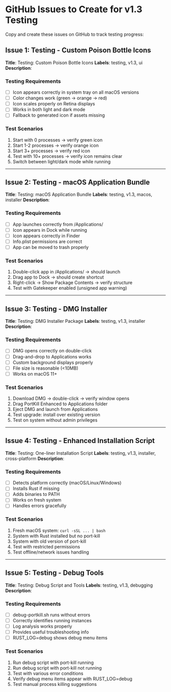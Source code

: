 # GitHub Issues to Create for v1.3 Testing

Copy and create these issues on GitHub to track testing progress:

## Issue 1: Testing - Custom Poison Bottle Icons

**Title**: Testing: Custom Poison Bottle Icons
**Labels**: testing, v1.3, ui
**Description**:

### Testing Requirements
- [ ] Icon appears correctly in system tray on all macOS versions
- [ ] Color changes work (green → orange → red)
- [ ] Icon scales properly on Retina displays
- [ ] Works in both light and dark mode
- [ ] Fallback to generated icon if assets missing

### Test Scenarios
1. Start with 0 processes → verify green icon
2. Start 1-2 processes → verify orange icon
3. Start 3+ processes → verify red icon
4. Test with 10+ processes → verify icon remains clear
5. Switch between light/dark mode while running

---

## Issue 2: Testing - macOS Application Bundle

**Title**: Testing: macOS Application Bundle
**Labels**: testing, v1.3, macos, installer
**Description**:

### Testing Requirements
- [ ] App launches correctly from /Applications/
- [ ] Icon appears in Dock while running
- [ ] Icon appears correctly in Finder
- [ ] Info.plist permissions are correct
- [ ] App can be moved to trash properly

### Test Scenarios
1. Double-click app in /Applications/ → should launch
2. Drag app to Dock → should create shortcut
3. Right-click → Show Package Contents → verify structure
4. Test with Gatekeeper enabled (unsigned app warning)

---

## Issue 3: Testing - DMG Installer

**Title**: Testing: DMG Installer Package
**Labels**: testing, v1.3, installer
**Description**:

### Testing Requirements
- [ ] DMG opens correctly on double-click
- [ ] Drag-and-drop to Applications works
- [ ] Custom background displays properly
- [ ] File size is reasonable (<10MB)
- [ ] Works on macOS 11+

### Test Scenarios
1. Download DMG → double-click → verify window opens
2. Drag PortKill Enhanced to Applications folder
3. Eject DMG and launch from Applications
4. Test upgrade: install over existing version
5. Test on system without admin privileges

---

## Issue 4: Testing - Enhanced Installation Script

**Title**: Testing: One-liner Installation Script
**Labels**: testing, v1.3, installer, cross-platform
**Description**:

### Testing Requirements
- [ ] Detects platform correctly (macOS/Linux/Windows)
- [ ] Installs Rust if missing
- [ ] Adds binaries to PATH
- [ ] Works on fresh system
- [ ] Handles errors gracefully

### Test Scenarios
1. Fresh macOS system: `curl -sSL ... | bash`
2. System with Rust installed but no port-kill
3. System with old version of port-kill
4. Test with restricted permissions
5. Test offline/network issues handling

---

## Issue 5: Testing - Debug Tools

**Title**: Testing: Debug Script and Tools
**Labels**: testing, v1.3, debugging
**Description**:

### Testing Requirements
- [ ] debug-portkill.sh runs without errors
- [ ] Correctly identifies running instances
- [ ] Log analysis works properly
- [ ] Provides useful troubleshooting info
- [ ] RUST_LOG=debug shows debug menu items

### Test Scenarios
1. Run debug script with port-kill running
2. Run debug script with port-kill not running
3. Test with various error conditions
4. Verify debug menu items appear with RUST_LOG=debug
5. Test manual process killing suggestions